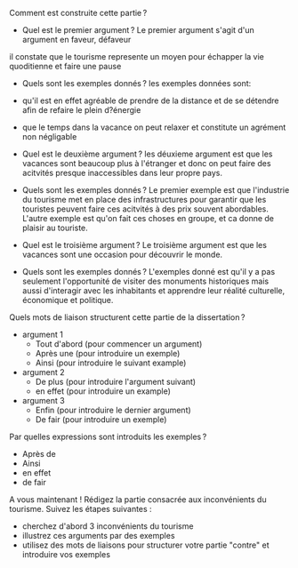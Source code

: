 Comment est construite cette partie ? 

 

- Quel est le premier argument ? 
Le premier argument s'agit d'un argument en faveur, défaveur

il constate que le tourisme represente un moyen pour échapper la vie quoditienne et faire une pause
 

- Quels sont les exemples donnés ? 
les exemples données sont:
- qu'il est en effet agréable de prendre de la distance et de se détendre afin de refaire le plein d?énergie
- que le temps dans la vacance on peut relaxer et constitute un agrément non négligable
 
- Quel est le deuxième argument ? 
les déuxieme argument est que les vacances sont beaucoup plus à l'étranger et donc on peut faire des acitvités presque inaccessibles dans leur propre pays.
 

- Quels sont les exemples donnés ? 
Le premier exemple est que l'industrie du tourisme met en place des infrastructures pour garantir que les touristes peuvent faire ces acitvités à des prix souvent abordables.
L'autre exemple est qu'on fait ces choses en groupe, et ca donne de plaisir au touriste.

- Quel est le troisième argument ? 
Le troisième argument est que les vacances sont une occasion pour découvrir le monde. 


- Quels sont les exemples donnés ? 
L'exemples donné est qu'il y a pas seulement l'opportunité de visiter des monuments historiques mais aussi d'interagir avec les inhabitants et apprendre leur réalité culturelle, économique et politique.

Quels mots de liaison structurent cette partie de la dissertation ? 
- argument 1
	- Tout d'abord (pour commencer un argument)
	- Après une (pour introduire un exemple)
	- Ainsi (pour introduire le suivant example)
- argument 2
	- De plus (pour introduire l'argument suivant)
	- en effet (pour introduire un example)
- argument 3
	- Enfin (pour introduire le dernier argument)
	- De fair (pour introduire un exemple)


Par quelles expressions sont introduits les exemples ?  
- Après de
- Ainsi
- en effet
- de fair




A vous maintenant ! Rédigez la partie consacrée aux inconvénients du tourisme. Suivez les étapes suivantes :
- cherchez d'abord 3 inconvénients du tourisme
- illustrez ces arguments par des exemples
- utilisez des mots de liaisons pour structurer votre partie "contre" et introduire vos exemples

